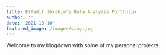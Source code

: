 ```yaml
---
title: Elfadil Ibrahim's Data Analysis Portfolio
author: ''
date: '2021-10-10'
featured_image: /images/sing.jpg
---
```

Welcome to my blogdown with some of my personal projects.